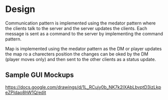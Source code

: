 # Design #

Communication pattern is implemented using the medator pattern where the clients talk to the server and the server updates the clients. Each message is sent as a command to the server by implementing the command pattern.

Map is implemented using the medator pattern as the DM or player updates the map ro a charecters position the changes can be oked by the DM (player moves only) and then sent to the other clients as a status update.

## Sample GUI Mockups ##

https://docs.google.com/drawings/d/1L_RCujy0b_NK7k2IXAbLbvptD3izLkpeZPIdao8hW1Q/edit
